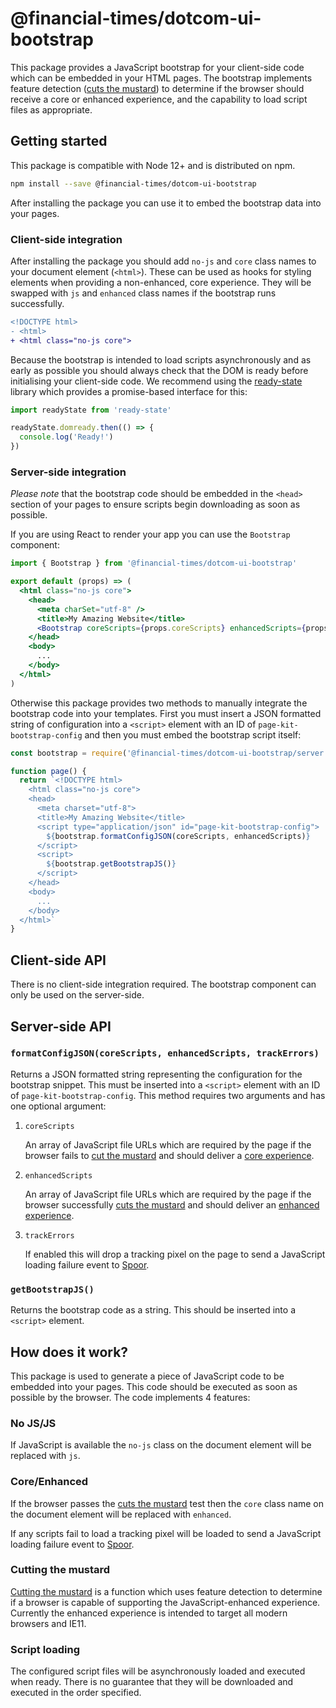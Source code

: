 # @financial-times/dotcom-ui-bootstrap

This package provides a JavaScript bootstrap for your client-side code which can be embedded in your HTML pages. The bootstrap implements feature detection ([cuts the mustard](#cutting-the-mustard)) to determine if the browser should receive a core or enhanced experience, and the capability to load script files as appropriate.


## Getting started

This package is compatible with Node 12+ and is distributed on npm.

```sh
npm install --save @financial-times/dotcom-ui-bootstrap
```

After installing the package you can use it to embed the bootstrap data into your pages.

### Client-side integration

After installing the package you should add `no-js` and `core` class names to your document element (`<html>`). These can be used as hooks for styling elements when providing a non-enhanced, core experience. They will be swapped with `js` and `enhanced` class names if the bootstrap runs successfully.

```diff
<!DOCTYPE html>
- <html>
+ <html class="no-js core">
```

Because the bootstrap is intended to load scripts asynchronously and as early as possible you should always check that the DOM is ready before initialising your client-side code. We recommend using the [ready-state] library which provides a promise-based interface for this:

```js
import readyState from 'ready-state'

readyState.domready.then(() => {
  console.log('Ready!')
})
```

[ready-state]: https://www.npmjs.com/package/ready-state

### Server-side integration

_Please note_ that the bootstrap code should be embedded in the `<head>` section of your pages to ensure scripts begin downloading as soon as possible.

If you are using React to render your app you can use the `Bootstrap` component:

```jsx
import { Bootstrap } from '@financial-times/dotcom-ui-bootstrap'

export default (props) => (
  <html class="no-js core">
    <head>
      <meta charSet="utf-8" />
      <title>My Amazing Website</title>
      <Bootstrap coreScripts={props.coreScripts} enhancedScripts={props.enhancedScripts} />
    </head>
    <body>
      ...
    </body>
  </html>
)
```

Otherwise this package provides two methods to manually integrate the bootstrap code into your templates. First you must insert a JSON formatted string of configuration into a `<script>` element with an ID of `page-kit-bootstrap-config` and then you must embed the bootstrap script itself:

```js
const bootstrap = require('@financial-times/dotcom-ui-bootstrap/server')

function page() {
  return `<!DOCTYPE html>
    <html class="no-js core">
    <head>
      <meta charset="utf-8">
      <title>My Amazing Website</title>
      <script type="application/json" id="page-kit-bootstrap-config">
        ${bootstrap.formatConfigJSON(coreScripts, enhancedScripts)}
      </script>
      <script>
        ${bootstrap.getBootstrapJS()}
      </script>
    </head>
    <body>
      ...
    </body>
  </html>`
}
```

## Client-side API

There is no client-side integration required. The bootstrap component can only be used on the server-side.


## Server-side API

### `formatConfigJSON(coreScripts, enhancedScripts, trackErrors)`

Returns a JSON formatted string representing the configuration for the bootstrap snippet. This must be inserted into a `<script>` element with an ID of `page-kit-bootstrap-config`. This method requires two arguments and has one optional argument:

1. `coreScripts`

    An array of JavaScript file URLs which are required by the page if the browser fails to [cut the mustard](#cutting-the-mustard) and should deliver a [core experience](#core-enhanced).

2. `enhancedScripts`

    An array of JavaScript file URLs which are required by the page if the browser successfully [cuts the mustard](#cutting-the-mustard) and should deliver an [enhanced experience](#core-enhanced).

3. `trackErrors`

    If enabled this will drop a tracking pixel on the page to send a JavaScript loading failure event to [Spoor].

[Spoor]: https://spoor-docs.herokuapp.com/

### `getBootstrapJS()`

Returns the bootstrap code as a string. This should be inserted into a `<script>` element.


## How does it work?

This package is used to generate a piece of JavaScript code to be embedded into your pages. This code should be executed as soon as possible by the browser. The code implements 4 features:

### No JS/JS

If JavaScript is available the `no-js` class on the document element will be replaced with `js`.

### Core/Enhanced

If the browser passes the [cuts the mustard](#cutting-the-mustard) test then the `core` class name on the document element will be replaced with `enhanced`.

If any scripts fail to load a tracking pixel will be loaded to send a JavaScript loading failure event to [Spoor].

[Spoor]: https://spoor-docs.herokuapp.com/

### Cutting the mustard

[Cutting the mustard] is a function which uses feature detection to determine if a browser is capable of supporting the JavaScript-enhanced experience. Currently the enhanced experience is intended to target all modern browsers and IE11.

[Cutting the mustard]: http://responsivenews.co.uk/post/18948466399/cutting-the-mustard

### Script loading

The configured script files will be asynchronously loaded and executed when ready. There is no guarantee that they will be downloaded and executed in the order specified.
